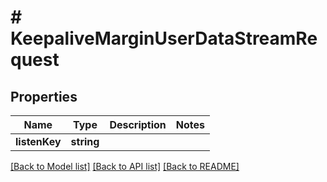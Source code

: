 # # KeepaliveMarginUserDataStreamRequest

## Properties

Name | Type | Description | Notes
------------ | ------------- | ------------- | -------------
**listenKey** | **string** |  |

[[Back to Model list]](../../README.md#models) [[Back to API list]](../../README.md#endpoints) [[Back to README]](../../README.md)
